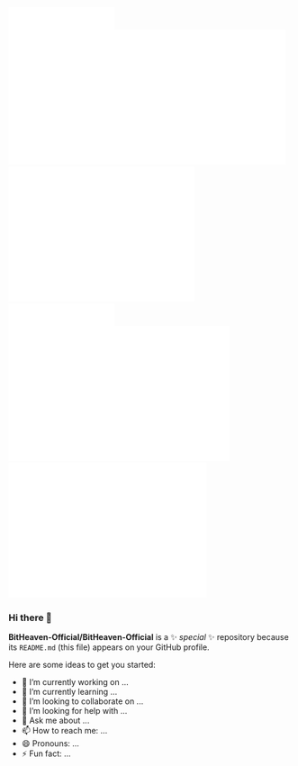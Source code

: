 ![b](b.svg)![i](i.svg)![t](t.svg)![h](h.svg)![e](e.svg)![a](a.svg)![v](v.svg)![e](e.svg)![n](n.svg)

### Hi there 👋


**BitHeaven-Official/BitHeaven-Official** is a ✨ _special_ ✨ repository because its `README.md` (this file) appears on your GitHub profile.

Here are some ideas to get you started:

- 🔭 I’m currently working on ...
- 🌱 I’m currently learning ...
- 👯 I’m looking to collaborate on ...
- 🤔 I’m looking for help with ...
- 💬 Ask me about ...
- 📫 How to reach me: ...
- 😄 Pronouns: ...
- ⚡ Fun fact: ...

